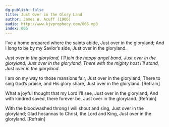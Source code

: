 ```yaml
---
dg-publish: false
title: Just Over in the Glory Land
author: James W. Acuff (1906)
audio: http://www.kjvprophecy.com/065.mp3
index: 065
---
```


I’ve a home prepared where the saints abide,
Just over in the gloryland;
And I long to be by my Savior’s side,
Just over in the gloryland.

*Just over in the gloryland,
I’ll join the happy angel band,
Just over in the gloryland;
Just over in the gloryland,
There with the mighty host I’ll stand,
Just over in the gloryland.*

I am on my way to those mansions fair,
Just over in the gloryland;
There to sing God’s praise, and His glory share,
Just over in the gloryland. [Refrain]

What a joyful thought that my Lord I’ll see,
Just over in the gloryland;
And with kindred saved, there forever be,
Just over in the gloryland. [Refrain]

With the bloodwashed throng I will shout and sing,
Just over in the gloryland;
Glad hosannas to Christ, the Lord and King,
Just over in the gloryland. [Refrain]